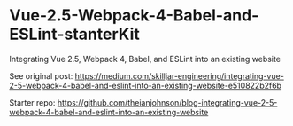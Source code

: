 # Vue-2.5-Webpack-4-Babel-and-ESLint-stanterKit
Integrating Vue 2.5, Webpack 4, Babel, and ESLint into an existing website

See original post: https://medium.com/skilljar-engineering/integrating-vue-2-5-webpack-4-babel-and-eslint-into-an-existing-website-e510822b2f6b

Starter repo: https://github.com/theianjohnson/blog-integrating-vue-2-5-webpack-4-babel-and-eslint-into-an-existing-website
